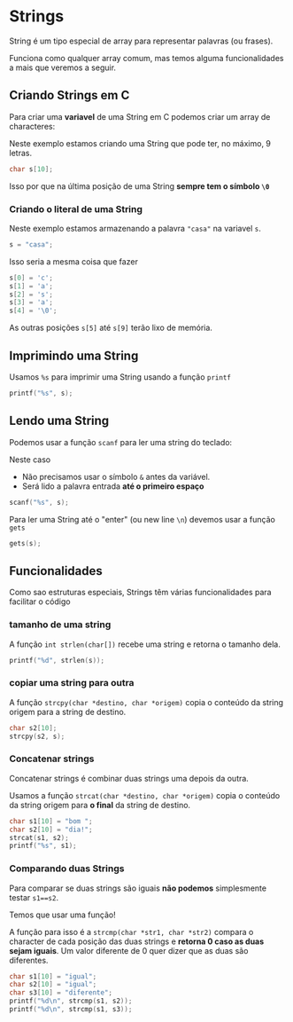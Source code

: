 # Strings

String é um tipo especial de array para representar palavras (ou frases).

Funciona como qualquer array comum, mas temos alguma funcionalidades a mais que veremos a seguir.

## Criando Strings em C

Para criar uma **variavel** de uma String em C podemos criar um array de characteres:

Neste exemplo estamos criando uma String que pode ter, no máximo, 9 letras.
``` c
char s[10];
```
Isso por que na última posição de uma String **sempre tem o símbolo `\0`**

### Criando o literal de uma String

Neste exemplo estamos armazenando a palavra `"casa"` na variavel `s`.
``` c
s = "casa";
```

Isso seria a mesma coisa que fazer
``` c
s[0] = 'c';
s[1] = 'a';
s[2] = 's';
s[3] = 'a';
s[4] = '\0';
```
As outras posições `s[5]` até `s[9]` terão lixo de memória.

## Imprimindo uma String

Usamos `%s` para imprimir uma String usando a função `printf`

``` c
printf("%s", s);
```

## Lendo uma String

Podemos usar a função `scanf` para ler uma string do teclado:

Neste caso
* Não precisamos usar o símbolo `&` antes da variável.
* Será lido a palavra entrada **até o primeiro espaço**

``` c
scanf("%s", s);
```

Para ler uma String até o "enter" (ou new line `\n`) devemos usar a função `gets`
``` c
gets(s);
```

## Funcionalidades

Como sao estruturas especiais, Strings têm várias funcionalidades para facilitar o código

### tamanho de uma string

A função `int strlen(char[])` recebe uma string e retorna o tamanho dela.

``` c
printf("%d", strlen(s));
```
### copiar uma string para outra

A função `strcpy(char *destino, char *origem)` copia o conteúdo da string origem para a string de destino.

``` c
char s2[10];
strcpy(s2, s);
```

### Concatenar strings

Concatenar strings é combinar duas strings uma depois da outra.

Usamos a função `strcat(char *destino, char *origem)` copia o conteúdo da string origem para **o final** da string de destino.

``` c
char s1[10] = "bom ";
char s2[10] = "dia!";
strcat(s1, s2);
printf("%s", s1);
```

### Comparando duas Strings

Para comparar se duas strings são iguais **não podemos** simplesmente testar `s1==s2`.

Temos que usar uma função!

A função para isso é a `strcmp(char *str1, char *str2)` compara o character de cada posição das duas strings e **retorna 0 caso as duas sejam iguais**. Um valor diferente de 0 quer dizer que as duas são diferentes.

``` c
char s1[10] = "igual";
char s2[10] = "igual";
char s3[10] = "diferente";
printf("%d\n", strcmp(s1, s2));
printf("%d\n", strcmp(s1, s3));
```

